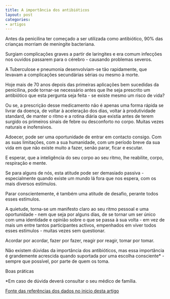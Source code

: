 ```yaml
---
title: A importância dos antibióticos 
layout: post
categories:
- artigos
---
```

Antes da penicilina ter começado a ser utilizada como antibiótico, 90% das crianças morriam de meningite bacteriana. 

Surgiam complicações graves a partir de laringites e era comum infecções nos ouvidos passarem para o cérebro - causando problemas severos. 

A Tuberculose e pneumonia desenvolviam-se tão rapidamente, que levavam a complicações secundárias sérias ou mesmo à morte. 

Hoje mais de 70 anos depois das primeiras aplicações bem sucedidas da penicilina, pode tornar-se necessário antes que lhe seja prescrito um antibiótico que esta pergunta seja feita - se existe mesmo um risco de vida?

Ou se, a prescrição desse medicamento não é apenas uma forma rápida se livrar da doença, de voltar à aceleração dos dias, voltar à produtividade standard, de manter o ritmo e a rotina diária que existia antes de terem surgido os primeiros sinais de febre ou desconforto no corpo. Muitas vezes naturais e inofensivos.

Adoecer, pode ser uma oportunidade de entrar em contacto consigo. Com as suas limitações, com a sua humanidade, com um período breve da sua vida em que não existe muito a fazer, senão parar, ficar e escutar. 

E esperar, que a inteligência do seu corpo ao seu ritmo, lhe reabilite, corpo, respiração e mente.

Se para alguns de nós, esta atitude pode ser demasiado passiva - especialmente quando existe um mundo lá fora que nos espera, com os mais diversos estímulos. 

Parar conscientemente, é também uma atitude de desafio, perante todos esses estímulos. 

A quietude, torna-se um manifesto claro ao seu ritmo pessoal e uma oportunidade - nem que seja por alguns dias, de se tornar um ser único com uma identidade e opinião sobre o que se passa à sua volta - em vez de mais um entre tantos participantes activos, empenhados em viver todos esses estímulos - muitas vezes sem questionar.

Acordar por acordar, fazer por fazer, reagir por reagir, tomar por tomar.

Não existem dúvidas da importância dos antibióticos, mas essa importância é grandemente acrescida quando suportada por uma escolha consciente* - sempre que possível, por parte de quem os toma.

Boas práticas

*Em caso de dúvida deverá consultar o seu médico de família.

[Fonte das referências dos dados no inicio desta artigo](http://www.healthychildren.org/English/health-issues/conditions/treatments/pages/The-History-of-Antibiotics.aspx?nfstatus=401&nftoken=00000000-0000-0000-0000-000000000000&nfstatusdescription=ERROR%3a+No+local+token)
